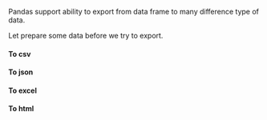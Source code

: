 Pandas support ability to export from data frame to many difference type of data.

Let prepare some data before we try to export.



#### To csv

#### To json

#### To excel 

#### To html